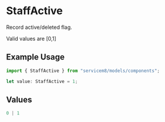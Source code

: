 # StaffActive

Record active/deleted flag. 

Valid values are [0,1]

## Example Usage

```typescript
import { StaffActive } from "servicem8/models/components";

let value: StaffActive = 1;
```

## Values

```typescript
0 | 1
```
